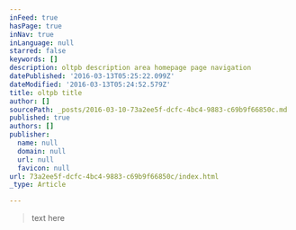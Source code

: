 ```yaml
---
inFeed: true
hasPage: true
inNav: true
inLanguage: null
starred: false
keywords: []
description: oltpb description area homepage page navigation
datePublished: '2016-03-13T05:25:22.099Z'
dateModified: '2016-03-13T05:24:52.579Z'
title: oltpb title
author: []
sourcePath: _posts/2016-03-10-73a2ee5f-dcfc-4bc4-9883-c69b9f66850c.md
published: true
authors: []
publisher:
  name: null
  domain: null
  url: null
  favicon: null
url: 73a2ee5f-dcfc-4bc4-9883-c69b9f66850c/index.html
_type: Article

---
```

> text here
